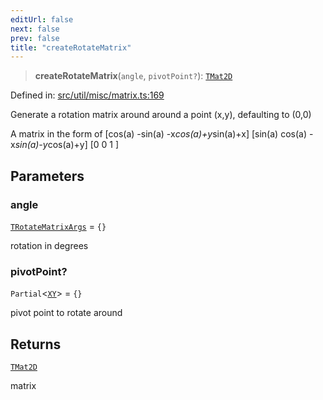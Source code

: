```yaml
---
editUrl: false
next: false
prev: false
title: "createRotateMatrix"
---
```


> **createRotateMatrix**(`angle`, `pivotPoint?`): [`TMat2D`](/api/type-aliases/tmat2d/)

Defined in: [src/util/misc/matrix.ts:169](https://github.com/fabricjs/fabric.js/blob/8748628df7e9de00ba77413bfc3ad9e9fe9d4f30/src/util/misc/matrix.ts#L169)

Generate a rotation matrix around around a point (x,y), defaulting to (0,0)

A matrix in the form of
[cos(a) -sin(a) -x*cos(a)+y*sin(a)+x]
[sin(a)  cos(a) -x*sin(a)-y*cos(a)+y]
[0       0      1                 ]

## Parameters

### angle

[`TRotateMatrixArgs`](/api/fabric/namespaces/util/type-aliases/trotatematrixargs/) = `{}`

rotation in degrees

### pivotPoint?

`Partial`\<[`XY`](/api/interfaces/xy/)\> = `{}`

pivot point to rotate around

## Returns

[`TMat2D`](/api/type-aliases/tmat2d/)

matrix
